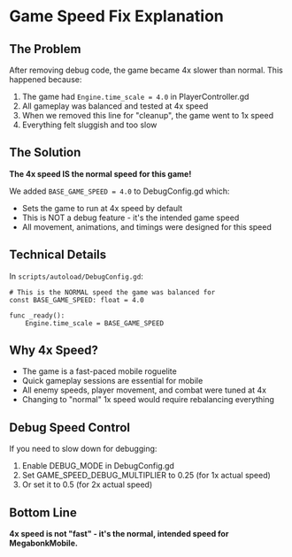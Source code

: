 # Game Speed Fix Explanation

## The Problem
After removing debug code, the game became 4x slower than normal. This happened because:

1. The game had `Engine.time_scale = 4.0` in PlayerController.gd
2. All gameplay was balanced and tested at 4x speed
3. When we removed this line for "cleanup", the game went to 1x speed
4. Everything felt sluggish and too slow

## The Solution
**The 4x speed IS the normal speed for this game!**

We added `BASE_GAME_SPEED = 4.0` to DebugConfig.gd which:
- Sets the game to run at 4x speed by default
- This is NOT a debug feature - it's the intended game speed
- All movement, animations, and timings were designed for this speed

## Technical Details

In `scripts/autoload/DebugConfig.gd`:
```gdscript
# This is the NORMAL speed the game was balanced for
const BASE_GAME_SPEED: float = 4.0

func _ready():
    Engine.time_scale = BASE_GAME_SPEED
```

## Why 4x Speed?
- The game is a fast-paced mobile roguelite
- Quick gameplay sessions are essential for mobile
- All enemy speeds, player movement, and combat were tuned at 4x
- Changing to "normal" 1x speed would require rebalancing everything

## Debug Speed Control
If you need to slow down for debugging:
1. Enable DEBUG_MODE in DebugConfig.gd
2. Set GAME_SPEED_DEBUG_MULTIPLIER to 0.25 (for 1x actual speed)
3. Or set it to 0.5 (for 2x actual speed)

## Bottom Line
**4x speed is not "fast" - it's the normal, intended speed for MegabonkMobile.**